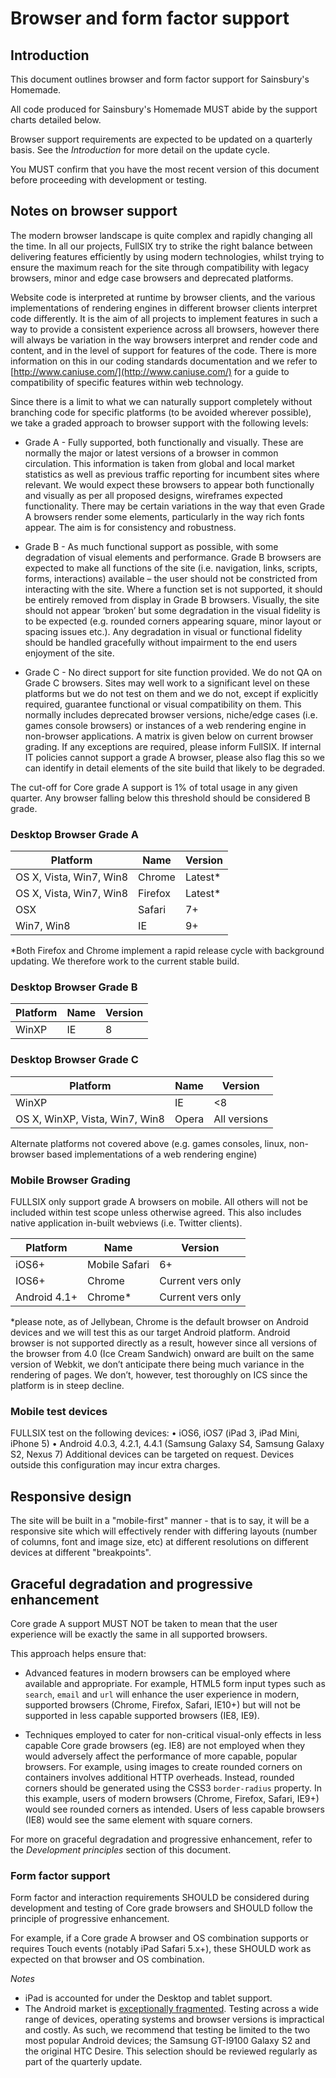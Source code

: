 # Browser and form factor support


## Introduction

This document outlines browser and form factor support for Sainsbury's Homemade.

All code produced for Sainsbury's Homemade MUST abide by the support charts
detailed below.

Browser support requirements are expected to be updated on a quarterly basis.
See the _Introduction_ for more detail on the update cycle.

You MUST confirm that you have the most recent version of this document before
proceeding with development or testing.

## Notes on browser support

The modern browser landscape is quite complex and rapidly changing all the time.  In all our projects, FullSIX try to strike the right balance between delivering features efficiently by using modern technologies, whilst trying to ensure the maximum reach for the site through compatibility with legacy browsers, minor and edge case browsers and deprecated platforms.

Website code is interpreted at runtime by browser clients, and the various implementations of rendering engines in different browser clients interpret code differently.  It is the aim of all projects to implement features in such a way to provide a consistent experience across all browsers, however there will always be variation in the way browsers interpret and render code and content, and in the level of support for features of the code.  There is more information on this in our coding standards documentation and we refer to [http://www.caniuse.com/](http://www.caniuse.com/) for a guide to compatibility of specific features within web technology.  

Since there is a limit to what we can naturally support completely without branching code for specific platforms (to be avoided wherever possible), we take a graded approach to browser support with the following levels:

+ Grade A - Fully supported, both functionally and visually.  These are normally the major or latest versions of a browser in common circulation.  This information is taken from global and local market statistics as well as previous traffic reporting for incumbent sites where relevant.  We would expect these browsers to appear both functionally and visually as per all proposed designs, wireframes expected functionality.  There may be certain variations in the way that even Grade A browsers render some elements, particularly in the way rich fonts appear.  The aim is for consistency and robustness.

+ Grade B - As much functional support as possible, with some degradation of visual elements and performance.  Grade B browsers are expected to make all functions of the site (i.e. navigation, links, scripts, forms, interactions) available – the user should not be constricted from interacting with the site.  Where a function set is not supported, it should be entirely removed from display in Grade B browsers.  Visually, the site should not appear ‘broken’ but some degradation in the visual fidelity is to be expected (e.g. rounded corners appearing square, minor layout or spacing issues etc.).    Any degradation in visual or functional fidelity should be handled gracefully without impairment to the end users enjoyment of the site.

+ Grade C - No direct support for site function provided. We do not QA on Grade C browsers.  Sites may well work to a significant level on these platforms but we do not test on them and we do not, except if explicitly required, guarantee functional or visual compatibility on them.  This normally includes deprecated browser versions, niche/edge cases (i.e. games console browsers) or instances of a web rendering engine in non-browser applications.
A matrix is given below on current browser grading. If any exceptions are required, please inform FullSIX. If internal IT policies cannot support a grade A browser, please also flag this so we can identify in detail elements of the site build that likely to be degraded.

The cut-off for Core grade A support is 1% of total usage in any given quarter.
Any browser falling below this threshold should be considered B grade.

### Desktop Browser Grade A

| Platform | Name | Version |
|----------|------|---------|
|OS X, Vista, Win7, Win8 | Chrome | Latest*|
|OS X, Vista, Win7, Win8 | Firefox | Latest*|
|OSX | Safari | 7+|
|Win7, Win8 | IE | 9+|

*Both Firefox and Chrome implement a rapid release cycle with background updating.  We therefore work to the current stable build.

### Desktop Browser Grade B

|Platform |  Name | Version |
|---------|-------|---------|
|WinXP| IE | 8|


### Desktop Browser Grade C

|Platform |  Name | Version |
|---------|-------|---------|
|WinXP | IE | <8|
|OS X, WinXP, Vista, Win7, Win8 | Opera | All versions|

Alternate platforms not covered above (e.g. games consoles, linux, non-browser based implementations of a web rendering engine)


### Mobile Browser Grading

FULLSIX only support grade A browsers on mobile. All others will not be included within test scope unless otherwise agreed. This also includes native application in-built webviews (i.e. Twitter clients).

|Platform |  Name | Version |
|---------|-------|---------|
|iOS6+| Mobile Safari| 6+|
|IOS6+ | Chrome | Current vers only|
|Android 4.1+ | Chrome* | Current vers only|

*please note, as of Jellybean, Chrome is the default browser on Android devices and we will test this as our target Android platform.  Android browser is not supported directly as a result, however since all versions of the browser from 4.0 (Ice Cream Sandwich) onward are built on the same version of Webkit, we don’t anticipate there being much variance in the rendering of pages.  We don’t, however, test thoroughly on ICS since the platform is in steep decline.  

### Mobile test devices

FULLSIX test on the following devices:
• iOS6, iOS7 (iPad 3, iPad Mini, iPhone 5)
• Android 4.0.3, 4.2.1, 4.4.1 (Samsung Galaxy S4, Samsung Galaxy S2, Nexus 7)
Additional devices can be targeted on request. Devices outside this configuration may incur extra charges. 


## Responsive design

The site will be built in a "mobile-first" manner - that is to say, it will
be a responsive site which will effectively render with differing layouts
(number of columns, font and image size, etc) at different resolutions on
different devices at different "breakpoints".

## Graceful degradation and progressive enhancement

Core grade A support MUST NOT be taken to mean that the user experience will be
exactly the same in all supported browsers.

This approach helps ensure that:

* Advanced features in modern browsers can be employed where available and
  appropriate. For example, HTML5 form input types such as `search`, `email` and
  `url` will enhance the user experience in modern, supported browsers (Chrome,
  Firefox, Safari, IE10+) but will not be supported in less capable supported
  browsers (IE8, IE9).

* Techniques employed to cater for non-critical visual-only effects in less
  capable Core grade browsers (eg. IE8) are not employed when they would
  adversely affect the performance of more capable, popular browsers. For
  example, using images to create rounded corners on containers involves
  additional HTTP overheads. Instead, rounded corners should be generated using
  the CSS3 `border-radius` property. In this example, users of modern browsers
  (Chrome, Firefox, Safari, IE9+) would see rounded corners as intended. Users
  of less capable browsers (IE8) would see the same element with square corners.

For more on graceful degradation and progressive enhancement, refer to
the _Development principles_ section of this document.

### Form factor support

Form factor and interaction requirements SHOULD be considered during development
and testing of Core grade browsers and SHOULD follow the principle of
progressive enhancement.

For example, if a Core grade A browser and OS combination supports or requires
Touch events (notably iPad Safari 5.x+), these SHOULD work as expected on that
browser and OS combination.

*Notes*

* iPad is accounted for under the Desktop and tablet support.
* The Android market is [exceptionally fragmented][android-fragmentation].
  Testing across a wide range of devices, operating systems and browser versions
  is impractical and costly. As such, we recommend that testing be limited to
  the two most popular Android devices; the Samsung GT-I9100 Galaxy S2 and the
  original HTC Desire. This selection should be reviewed regularly as part of
  the quarterly update.

[android-fragmentation]:               http://opensignalmaps.com/reports/fragmentation.php
